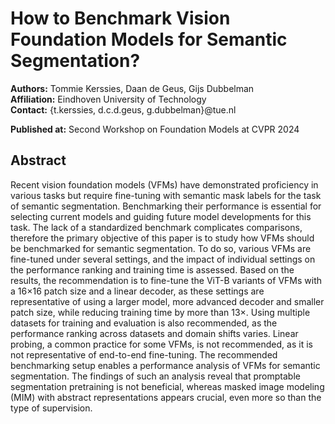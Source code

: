 # How to Benchmark Vision Foundation Models for Semantic Segmentation?

**Authors:** Tommie Kerssies, Daan de Geus, Gijs Dubbelman  
**Affiliation:** Eindhoven University of Technology  
**Contact:** {t.kerssies, d.c.d.geus, g.dubbelman}@tue.nl  

**Published at:** Second Workshop on Foundation Models at CVPR 2024

## Abstract
Recent vision foundation models (VFMs) have demonstrated proficiency in various
tasks but require fine-tuning with semantic mask labels for the task of
semantic segmentation. Benchmarking their performance is essential for
selecting current models and guiding future model developments for this task.
The lack of a standardized benchmark complicates comparisons, therefore the
primary objective of this paper is to study how VFMs should be benchmarked for
semantic segmentation. To do so, various VFMs are fine-tuned under several
settings, and the impact of individual settings on the performance ranking and
training time is assessed. Based on the results, the recommendation is to
fine-tune the ViT-B variants of VFMs with a 16$\times$16 patch size and a
linear decoder, as these settings are representative of using a larger model,
more advanced decoder and smaller patch size, while reducing training time by
more than 13$\times$. Using multiple datasets for training and evaluation is
also recommended, as the performance ranking across datasets and domain shifts
varies. Linear probing, a common practice for some VFMs, is not recommended, as
it is not representative of end-to-end fine-tuning. The recommended
benchmarking setup enables a performance analysis of VFMs for semantic
segmentation. The findings of such an analysis reveal that promptable
segmentation pretraining is not beneficial, whereas masked image modeling (MIM)
with abstract representations appears crucial, even more so than the type of
supervision.
